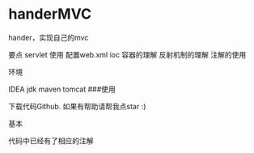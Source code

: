 # handerMVC

hander，实现自己的mvc

要点
servlet 使用
配置web.xml
ioc 容器的理解
反射机制的理解
注解的使用


环境

IDEA 
jdk
maven
tomcat
###使用

下载代码Github. 如果有帮助请帮我点star :)

基本

代码中已经有了相应的注解





